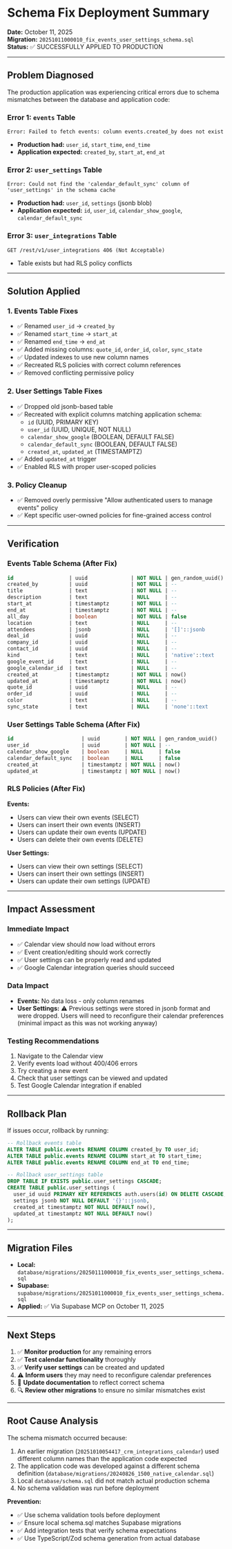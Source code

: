 # Schema Fix Deployment Summary

**Date:** October 11, 2025  
**Migration:** `20251011000010_fix_events_user_settings_schema.sql`  
**Status:** ✅ SUCCESSFULLY APPLIED TO PRODUCTION

---

## Problem Diagnosed

The production application was experiencing critical errors due to schema mismatches between the database and application code:

### Error 1: `events` Table
```
Error: Failed to fetch events: column events.created_by does not exist
```
- **Production had:** `user_id`, `start_time`, `end_time`
- **Application expected:** `created_by`, `start_at`, `end_at`

### Error 2: `user_settings` Table
```
Error: Could not find the 'calendar_default_sync' column of 'user_settings' in the schema cache
```
- **Production had:** `user_id`, `settings` (jsonb blob)
- **Application expected:** `id`, `user_id`, `calendar_show_google`, `calendar_default_sync`

### Error 3: `user_integrations` Table
```
GET /rest/v1/user_integrations 406 (Not Acceptable)
```
- Table exists but had RLS policy conflicts

---

## Solution Applied

### 1. Events Table Fixes
- ✅ Renamed `user_id` → `created_by`
- ✅ Renamed `start_time` → `start_at`
- ✅ Renamed `end_time` → `end_at`
- ✅ Added missing columns: `quote_id`, `order_id`, `color`, `sync_state`
- ✅ Updated indexes to use new column names
- ✅ Recreated RLS policies with correct column references
- ✅ Removed conflicting permissive policy

### 2. User Settings Table Fixes
- ✅ Dropped old jsonb-based table
- ✅ Recreated with explicit columns matching application schema:
  - `id` (UUID, PRIMARY KEY)
  - `user_id` (UUID, UNIQUE, NOT NULL)
  - `calendar_show_google` (BOOLEAN, DEFAULT FALSE)
  - `calendar_default_sync` (BOOLEAN, DEFAULT FALSE)
  - `created_at`, `updated_at` (TIMESTAMPTZ)
- ✅ Added `updated_at` trigger
- ✅ Enabled RLS with proper user-scoped policies

### 3. Policy Cleanup
- ✅ Removed overly permissive "Allow authenticated users to manage events" policy
- ✅ Kept specific user-owned policies for fine-grained access control

---

## Verification

### Events Table Schema (After Fix)
```sql
id                  | uuid              | NOT NULL | gen_random_uuid()
created_by          | uuid              | NOT NULL | --
title               | text              | NOT NULL | --
description         | text              | NULL     | --
start_at            | timestamptz       | NOT NULL | --
end_at              | timestamptz       | NOT NULL | --
all_day             | boolean           | NOT NULL | false
location            | text              | NULL     | --
attendees           | jsonb             | NULL     | '[]'::jsonb
deal_id             | uuid              | NULL     | --
company_id          | uuid              | NULL     | --
contact_id          | uuid              | NULL     | --
kind                | text              | NULL     | 'native'::text
google_event_id     | text              | NULL     | --
google_calendar_id  | text              | NULL     | --
created_at          | timestamptz       | NOT NULL | now()
updated_at          | timestamptz       | NOT NULL | now()
quote_id            | uuid              | NULL     | --
order_id            | uuid              | NULL     | --
color               | text              | NULL     | --
sync_state          | text              | NULL     | 'none'::text
```

### User Settings Table Schema (After Fix)
```sql
id                      | uuid        | NOT NULL | gen_random_uuid()
user_id                 | uuid        | NOT NULL | --
calendar_show_google    | boolean     | NULL     | false
calendar_default_sync   | boolean     | NULL     | false
created_at              | timestamptz | NOT NULL | now()
updated_at              | timestamptz | NOT NULL | now()
```

### RLS Policies (After Fix)
**Events:**
- Users can view their own events (SELECT)
- Users can insert their own events (INSERT)
- Users can update their own events (UPDATE)
- Users can delete their own events (DELETE)

**User Settings:**
- Users can view their own settings (SELECT)
- Users can insert their own settings (INSERT)
- Users can update their own settings (UPDATE)

---

## Impact Assessment

### Immediate Impact
- ✅ Calendar view should now load without errors
- ✅ Event creation/editing should work correctly
- ✅ User settings can be properly read and updated
- ✅ Google Calendar integration queries should succeed

### Data Impact
- **Events:** No data loss - only column renames
- **User Settings:** ⚠️ Previous settings were stored in jsonb format and were dropped. Users will need to reconfigure their calendar preferences (minimal impact as this was not working anyway)

### Testing Recommendations
1. Navigate to the Calendar view
2. Verify events load without 400/406 errors
3. Try creating a new event
4. Check that user settings can be viewed and updated
5. Test Google Calendar integration if enabled

---

## Rollback Plan

If issues occur, rollback by running:

```sql
-- Rollback events table
ALTER TABLE public.events RENAME COLUMN created_by TO user_id;
ALTER TABLE public.events RENAME COLUMN start_at TO start_time;
ALTER TABLE public.events RENAME COLUMN end_at TO end_time;

-- Rollback user_settings table
DROP TABLE IF EXISTS public.user_settings CASCADE;
CREATE TABLE public.user_settings (
  user_id uuid PRIMARY KEY REFERENCES auth.users(id) ON DELETE CASCADE,
  settings jsonb NOT NULL DEFAULT '{}'::jsonb,
  created_at timestamptz NOT NULL DEFAULT now(),
  updated_at timestamptz NOT NULL DEFAULT now()
);
```

---

## Migration Files

- **Local:** `database/migrations/20250111000010_fix_events_user_settings_schema.sql`
- **Supabase:** `supabase/migrations/20251011000010_fix_events_user_settings_schema.sql`
- **Applied:** ✅ Via Supabase MCP on October 11, 2025

---

## Next Steps

1. ✅ **Monitor production** for any remaining errors
2. ✅ **Test calendar functionality** thoroughly
3. ✅ **Verify user settings** can be created and updated
4. ⚠️ **Inform users** they may need to reconfigure calendar preferences
5. 📝 **Update documentation** to reflect correct schema
6. 🔍 **Review other migrations** to ensure no similar mismatches exist

---

## Root Cause Analysis

The schema mismatch occurred because:
1. An earlier migration (`20251010054417_crm_integrations_calendar`) used different column names than the application code expected
2. The application code was developed against a different schema definition (`database/migrations/20240826_1500_native_calendar.sql`)
3. Local `database/schema.sql` did not match actual production schema
4. No schema validation was run before deployment

**Prevention:**
- ✅ Use schema validation tools before deployment
- ✅ Ensure local schema.sql matches Supabase migrations
- ✅ Add integration tests that verify schema expectations
- ✅ Use TypeScript/Zod schema generation from actual database



